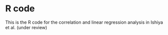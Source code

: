 # R code
This is the R code for the correlation and linear regression analysis in Ishiya et al. (under review)
